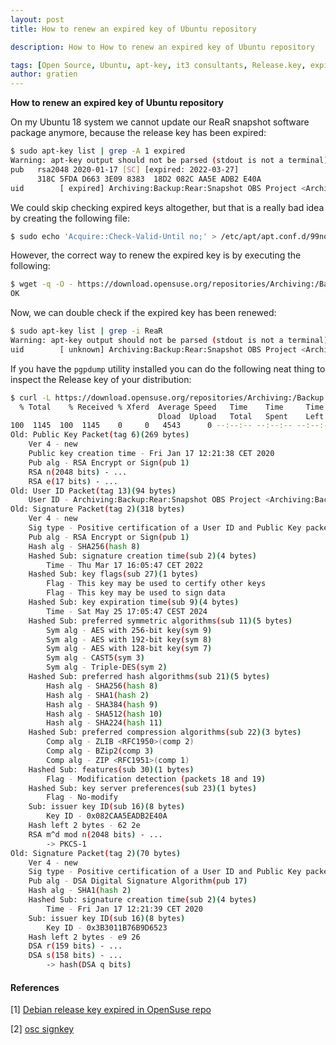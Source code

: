 ```yaml
---
layout: post
title: How to renew an expired key of Ubuntu repository

description: How to How to renew an expired key of Ubuntu repository

tags: [Open Source, Ubuntu, apt-key, it3 consultants, Release.key, expired]
author: gratien
---
```


<strong>How to renew an expired key of Ubuntu repository</strong>

On my Ubuntu 18 system we cannot update our ReaR snapshot software package anymore, because the release key has been expired:

```bash
$ sudo apt-key list | grep -A 1 expired
Warning: apt-key output should not be parsed (stdout is not a terminal)
pub   rsa2048 2020-01-17 [SC] [expired: 2022-03-27]
      318C 5FDA D663 3E09 8383  18D2 082C AA5E ADB2 E40A
uid        [ expired] Archiving:Backup:Rear:Snapshot OBS Project <Archiving:Backup:Rear:Snapshot@build.opensuse.org>
```

We could skip checking expired keys altogether, but that is a really bad idea by creating the following file:

```bash
$ sudo echo 'Acquire::Check-Valid-Until no;' > /etc/apt/apt.conf.d/99no-check-valid-until
```

However, the correct way to renew the expired key is by executing the following:

```bash
$ wget -q -O - https://download.opensuse.org/repositories/Archiving:/Backup:/Rear:/Snapshot/xUbuntu_18.04/Release.key | sudo apt-key add -
OK
```

Now, we can double check if the expired key has been renewed:

```bash
$ sudo apt-key list | grep -i ReaR
Warning: apt-key output should not be parsed (stdout is not a terminal)
uid        [ unknown] Archiving:Backup:Rear:Snapshot OBS Project <Archiving:Backup:Rear:Snapshot@build.opensuse.org>
```

If you have the `pgpdump` utility installed you can do the following neat thing to inspect the Release key of your distribution:

```bash
$ curl -L https://download.opensuse.org/repositories/Archiving:/Backup:/Rear:/Snapshot/xUbuntu_18.04/Release.key | pgpdump 
  % Total    % Received % Xferd  Average Speed   Time    Time     Time  Current
                                 Dload  Upload   Total   Spent    Left  Speed
100  1145  100  1145    0     0   4543      0 --:--:-- --:--:-- --:--:--  4543
Old: Public Key Packet(tag 6)(269 bytes)
	Ver 4 - new
	Public key creation time - Fri Jan 17 12:21:38 CET 2020
	Pub alg - RSA Encrypt or Sign(pub 1)
	RSA n(2048 bits) - ...
	RSA e(17 bits) - ...
Old: User ID Packet(tag 13)(94 bytes)
	User ID - Archiving:Backup:Rear:Snapshot OBS Project <Archiving:Backup:Rear:Snapshot@build.opensuse.org>
Old: Signature Packet(tag 2)(318 bytes)
	Ver 4 - new
	Sig type - Positive certification of a User ID and Public Key packet(0x13).
	Pub alg - RSA Encrypt or Sign(pub 1)
	Hash alg - SHA256(hash 8)
	Hashed Sub: signature creation time(sub 2)(4 bytes)
		Time - Thu Mar 17 16:05:47 CET 2022
	Hashed Sub: key flags(sub 27)(1 bytes)
		Flag - This key may be used to certify other keys
		Flag - This key may be used to sign data
	Hashed Sub: key expiration time(sub 9)(4 bytes)
		Time - Sat May 25 17:05:47 CEST 2024
	Hashed Sub: preferred symmetric algorithms(sub 11)(5 bytes)
		Sym alg - AES with 256-bit key(sym 9)
		Sym alg - AES with 192-bit key(sym 8)
		Sym alg - AES with 128-bit key(sym 7)
		Sym alg - CAST5(sym 3)
		Sym alg - Triple-DES(sym 2)
	Hashed Sub: preferred hash algorithms(sub 21)(5 bytes)
		Hash alg - SHA256(hash 8)
		Hash alg - SHA1(hash 2)
		Hash alg - SHA384(hash 9)
		Hash alg - SHA512(hash 10)
		Hash alg - SHA224(hash 11)
	Hashed Sub: preferred compression algorithms(sub 22)(3 bytes)
		Comp alg - ZLIB <RFC1950>(comp 2)
		Comp alg - BZip2(comp 3)
		Comp alg - ZIP <RFC1951>(comp 1)
	Hashed Sub: features(sub 30)(1 bytes)
		Flag - Modification detection (packets 18 and 19)
	Hashed Sub: key server preferences(sub 23)(1 bytes)
		Flag - No-modify
	Sub: issuer key ID(sub 16)(8 bytes)
		Key ID - 0x082CAA5EADB2E40A
	Hash left 2 bytes - 62 2e 
	RSA m^d mod n(2048 bits) - ...
		-> PKCS-1
Old: Signature Packet(tag 2)(70 bytes)
	Ver 4 - new
	Sig type - Positive certification of a User ID and Public Key packet(0x13).
	Pub alg - DSA Digital Signature Algorithm(pub 17)
	Hash alg - SHA1(hash 2)
	Hashed Sub: signature creation time(sub 2)(4 bytes)
		Time - Fri Jan 17 12:21:39 CET 2020
	Sub: issuer key ID(sub 16)(8 bytes)
		Key ID - 0x3B3011B76B9D6523
	Hash left 2 bytes - e9 26 
	DSA r(159 bits) - ...
	DSA s(158 bits) - ...
		-> hash(DSA q bits)
```

#### References

[1] [Debian release key expired in OpenSuse repo](https://github.com/fish-shell/fish-shell/issues/4753)

[2] [osc signkey](https://github.com/fish-shell/fish-shell/issues/2618)

